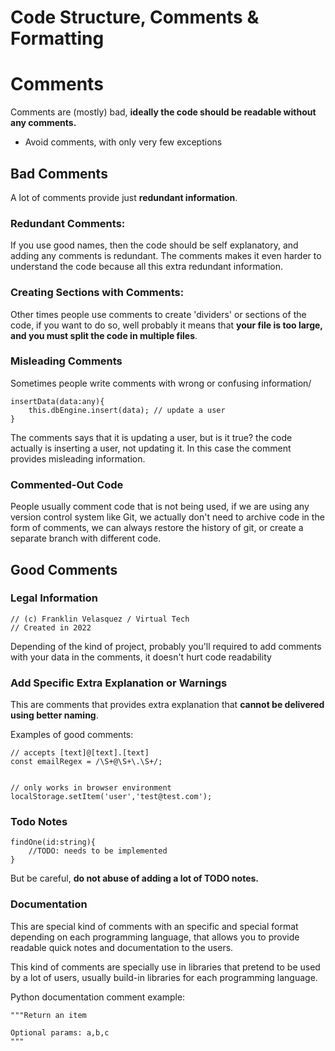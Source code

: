 # Code Structure, Comments & Formatting

# Comments

Comments are (mostly) bad, **ideally the code should be readable without any comments.**

- Avoid comments, with only very few exceptions

## Bad Comments

A lot of comments provide just **redundant information**.

### Redundant Comments:

If you use good names, then the code should be self explanatory, and adding any comments is redundant. The comments makes it even harder to understand the code because all this extra redundant information.

### Creating Sections with Comments:

Other times people use comments to create 'dividers' or sections of the code, if you want to do so, well probably it means that **your file is too large, and you must split the code in multiple files**.

### Misleading Comments

Sometimes people write comments with wrong or confusing information/

```
insertData(data:any){
    this.dbEngine.insert(data); // update a user
}
```

The comments says that it is updating a user, but is it true? the code actually is inserting a user, not updating it. In this case the comment provides misleading information.

### Commented-Out Code

People usually comment code that is not being used, if we are using any version control system like Git, we actually don't need to archive code in the form of comments, we can always restore the history of git, or create a separate branch with different code.

## Good Comments

### Legal Information

```
// (c) Franklin Velasquez / Virtual Tech
// Created in 2022
```

Depending of the kind of project, probably you'll required to add comments with your data in the comments, it doesn't hurt code readability

### Add Specific Extra Explanation or Warnings

This are comments that provides extra explanation that **cannot be delivered using better naming**.

Examples of good comments:

```
// accepts [text]@[text].[text]
const emailRegex = /\S+@\S+\.\S+/;


// only works in browser environment
localStorage.setItem('user','test@test.com');
```

### Todo Notes

```
findOne(id:string){
    //TODO: needs to be implemented
}
```

But be careful, **do not abuse of adding a lot of TODO notes.**

### Documentation

This are special kind of comments with an specific and special format depending on each programming language, that allows you to provide readable quick notes and documentation to the users.

This kind of comments are specially use in libraries that pretend to be used by a lot of users, usually build-in libraries for each programming language.

Python documentation comment example:

```
"""Return an item

Optional params: a,b,c
"""
```
